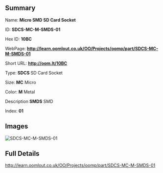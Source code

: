 

## Summary
 
Name: __Micro SMD SD Card Socket__

ID: __SDCS-MC-M-SMDS-01__

Hex ID: __10BC__

WebPage: __http://learn.oomlout.co.uk/OO/Projects/oomp/part/SDCS-MC-M-SMDS-01__

Short URL: __http://oom.lt/10BC__


Type: __SDCS__ SD Card Socket 

Size: __MC__ Micro 

Color: __M__ Metal 

Description __SMDS__ SMD 

Index: __01__


## Images
![SDCS-MC-M-SMDS-01](http://oomlout.com/oomp-gen/parts/SDCS-MC-M-SMDS-01/SDCS-MC-M-SMDS-01_420.jpg)



## Full Details

 http://learn.oomlout.co.uk/OO/Projects/oomp/part/SDCS-MC-M-SMDS-01














